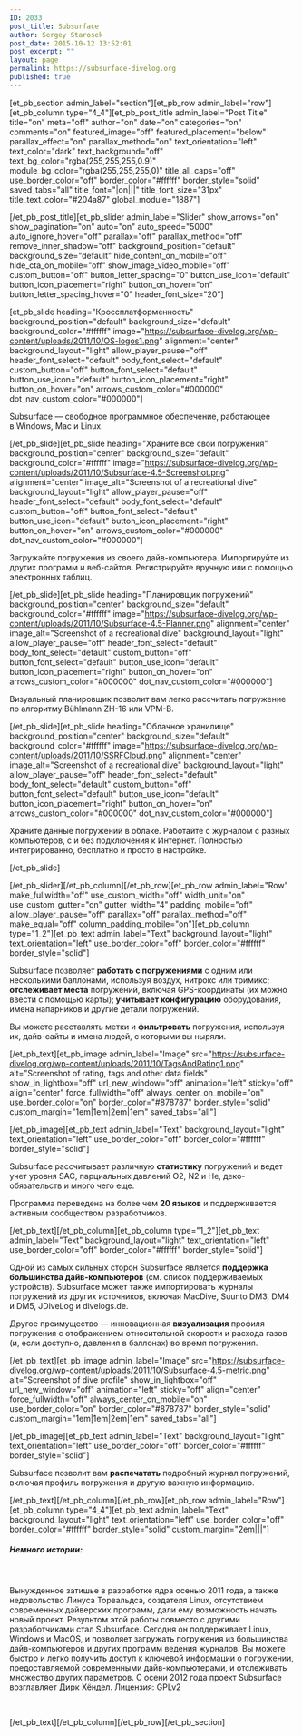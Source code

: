 ```yaml
---
ID: 2033
post_title: Subsurface
author: Sergey Starosek
post_date: 2015-10-12 13:52:01
post_excerpt: ""
layout: page
permalink: https://subsurface-divelog.org
published: true
---
```

[et_pb_section admin_label="section"][et_pb_row admin_label="row"][et_pb_column type="4_4"][et_pb_post_title admin_label="Post Title" title="on" meta="off" author="on" date="on" categories="on" comments="on" featured_image="off" featured_placement="below" parallax_effect="on" parallax_method="on" text_orientation="left" text_color="dark" text_background="off" text_bg_color="rgba(255,255,255,0.9)" module_bg_color="rgba(255,255,255,0)" title_all_caps="off" use_border_color="off" border_color="#ffffff" border_style="solid" saved_tabs="all" title_font="|on|||" title_font_size="31px" title_text_color="#204a87" global_module="1887"]



[/et_pb_post_title][et_pb_slider admin_label="Slider" show_arrows="on" show_pagination="on" auto="on" auto_speed="5000" auto_ignore_hover="off" parallax="off" parallax_method="off" remove_inner_shadow="off" background_position="default" background_size="default" hide_content_on_mobile="off" hide_cta_on_mobile="off" show_image_video_mobile="off" custom_button="off" button_letter_spacing="0" button_use_icon="default" button_icon_placement="right" button_on_hover="on" button_letter_spacing_hover="0" header_font_size="20"]

[et_pb_slide heading="Кроссплатформенность" background_position="default" background_size="default" background_color="#ffffff" image="https://subsurface-divelog.org/wp-content/uploads/2011/10/OS-logos1.png" alignment="center" background_layout="light" allow_player_pause="off" header_font_select="default" body_font_select="default" custom_button="off" button_font_select="default" button_use_icon="default" button_icon_placement="right" button_on_hover="on" arrows_custom_color="#000000" dot_nav_custom_color="#000000"]

Subsurface <i>— </i>свободное программное обеспечение, работающее в Windows, Mac и Linux.

[/et_pb_slide][et_pb_slide heading="Храните все свои погружения" background_position="center" background_size="default" background_color="#ffffff" image="https://subsurface-divelog.org/wp-content/uploads/2011/10/Subsurface-4.5-Screenshot.png" alignment="center" image_alt="Screenshot of a recreational dive" background_layout="light" allow_player_pause="off" header_font_select="default" body_font_select="default" custom_button="off" button_font_select="default" button_use_icon="default" button_icon_placement="right" button_on_hover="on" arrows_custom_color="#000000" dot_nav_custom_color="#000000"]

Загружайте погружения из своего дайв-компьютера. Импортируйте из других программ и веб-сайтов. Регистрируйте вручную или с помощью электронных таблиц.

[/et_pb_slide][et_pb_slide heading="Планировщик погружений" background_position="center" background_size="default" background_color="#ffffff" image="https://subsurface-divelog.org/wp-content/uploads/2011/10/Subsurface-4.5-Planner.png" alignment="center" image_alt="Screenshot of a recreational dive" background_layout="light" allow_player_pause="off" header_font_select="default" body_font_select="default" custom_button="off" button_font_select="default" button_use_icon="default" button_icon_placement="right" button_on_hover="on" arrows_custom_color="#000000" dot_nav_custom_color="#000000"]

Визуальный планировщик позволит вам легко рассчитать погружение по алгоритму Bühlmann ZH-16 или VPM-B.

[/et_pb_slide][et_pb_slide heading="Облачное хранилище" background_position="center" background_size="default" background_color="#ffffff" image="https://subsurface-divelog.org/wp-content/uploads/2011/10/SSRFCloud.png" alignment="center" image_alt="Screenshot of a recreational dive" background_layout="light" allow_player_pause="off" header_font_select="default" body_font_select="default" custom_button="off" button_font_select="default" button_use_icon="default" button_icon_placement="right" button_on_hover="on" arrows_custom_color="#000000" dot_nav_custom_color="#000000"]

Храните данные погружений в облаке. Работайте с журналом с разных компьютеров, с и без подключения к Интернет. Полностью интегрированно, бесплатно и просто в настройке.

[/et_pb_slide]

[/et_pb_slider][/et_pb_column][/et_pb_row][et_pb_row admin_label="Row" make_fullwidth="off" use_custom_width="off" width_unit="on" use_custom_gutter="on" gutter_width="4" padding_mobile="off" allow_player_pause="off" parallax="off" parallax_method="off" make_equal="off" column_padding_mobile="on"][et_pb_column type="1_2"][et_pb_text admin_label="Text" background_layout="light" text_orientation="left" use_border_color="off" border_color="#ffffff" border_style="solid"]

Subsurface позволяет <strong>работать с погружениями</strong> с одним или несколькими баллонами, используя воздух, нитрокс или тримикс; <strong>отслеживает места</strong> погружений, включая GPS-координаты (их можно ввести с помощью карты);<strong> учитывает конфигурацию</strong> оборудования, имена напарников и другие детали погружений.

Вы можете расставлять метки и <strong>фильтровать</strong> погружения, используя их, дайв-сайты и имена людей, с которыми вы ныряли.

[/et_pb_text][et_pb_image admin_label="Image" src="https://subsurface-divelog.org/wp-content/uploads/2011/10/TagsAndRating1.png" alt="Screenshot of rating, tags and other data fields" show_in_lightbox="off" url_new_window="off" animation="left" sticky="off" align="center" force_fullwidth="off" always_center_on_mobile="on" use_border_color="on" border_color="#878787" border_style="solid" custom_margin="1em|1em|2em|1em" saved_tabs="all"]



[/et_pb_image][et_pb_text admin_label="Text" background_layout="light" text_orientation="left" use_border_color="off" border_color="#ffffff" border_style="solid"]

Subsurface рассчитывает различную <strong>статистику</strong> погружений и ведет учет уровня SAC, парциальных давлений O2, N2 и He, деко-обязательств и много чего еще.

Программа переведена на более чем <strong>20 языков</strong> и поддерживается активным сообществом разработчиков.

[/et_pb_text][/et_pb_column][et_pb_column type="1_2"][et_pb_text admin_label="Text" background_layout="light" text_orientation="left" use_border_color="off" border_color="#ffffff" border_style="solid"]

Одной из самых сильных сторон Subsurface является <strong>поддержка большинства дайв-компьютеров</strong> (см. список поддерживаемых устройств). Subsurface может также импортировать журналы погружений из других источников, включая MacDive, Suunto DM3, DM4 и DM5, JDiveLog и divelogs.de.

Другое преимущество — инновационная <strong>визуализация</strong> профиля погружения с отображением относительной скорости и расхода газов (и, если доступно, давления в баллонах) во время погружения.

[/et_pb_text][et_pb_image admin_label="Image" src="https://subsurface-divelog.org/wp-content/uploads/2011/10/Subsurface-4.5-metric.png" alt="Screenshot of dive profile" show_in_lightbox="off" url_new_window="off" animation="left" sticky="off" align="center" force_fullwidth="off" always_center_on_mobile="on" use_border_color="on" border_color="#878787" border_style="solid" custom_margin="1em|1em|2em|1em" saved_tabs="all"]



[/et_pb_image][et_pb_text admin_label="Text" background_layout="light" text_orientation="left" use_border_color="off" border_color="#ffffff" border_style="solid"]

Subsurface позволит вам <strong>распечатать</strong> подробный журнал погружений, включая профиль погружения и другую важную информацию.

[/et_pb_text][/et_pb_column][/et_pb_row][et_pb_row admin_label="Row"][et_pb_column type="4_4"][et_pb_text admin_label="Text" background_layout="light" text_orientation="left" use_border_color="off" border_color="#ffffff" border_style="solid" custom_margin="2em|||"]

<h5>Немного истории:</h5>
&nbsp;

Вынужденное затишье в разработке ядра осенью 2011 года, а также недовольство Линуса Торвальдса, создателя Linux, отсутствием современных дайверских программ, дали ему возможность начать новый проект.
Результом этой работы совместо с другими разработчиками стал Subsurface. Сегодня он поддерживает Linux, Windows и MacOS, и позволяет загружать погружения из большинства дайв-компьютеров и других программ ведения журналов. Вы можете быстро и легко получить доступ к ключевой информации о погружении, предоставляемой современными дайв-компьютерами, и отслеживать множество других параметров. С осени 2012 года проект Subsurface возглавляет Дирк Хёндел.
Лицензия: GPLv2

&nbsp;

[/et_pb_text][/et_pb_column][/et_pb_row][/et_pb_section]
